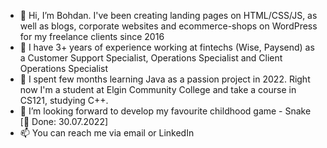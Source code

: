 - 👋 Hi, I’m Bohdan. I've been creating landing pages on HTML/CSS/JS, as well as blogs, corporate websites and ecommerce-shops on WordPress for my freelance clients since 2016
- 👀 I have 3+ years of experience working at fintechs (Wise, Paysend) as a Customer Support Specialist, Operations Specialist and Client Operations Specialist
- 🌱 I spent few months learning Java as a passion project in 2022. Right now I'm a student at Elgin Community College and take a course in CS121, studying C++.  
- 💞️ I’m looking forward to develop my favourite childhood game - Snake [🥳 Done: 30.07.2022]
- 📫 You can reach me via email or LinkedIn

<!---
bohdan1504/bohdan1504 is a ✨ special ✨ repository because its `README.md` (this file) appears on your GitHub profile.
You can click the Preview link to take a look at your changes.
--->

